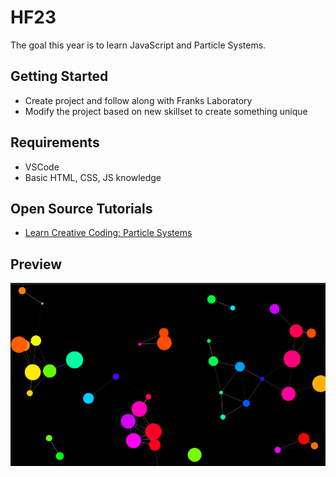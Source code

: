 # HF23

The goal this year is to learn JavaScript and Particle Systems.  

## Getting Started

* Create project and follow along with Franks Laboratory
* Modify the project based on new skillset to create something unique

## Requirements

* VSCode
* Basic HTML, CSS, JS knowledge

## Open Source Tutorials

* [Learn Creative Coding: Particle Systems](https://youtu.be/5dIbK0auaB8?si=kavw2eqHV0uWjUuz)

## Preview
![Project Preview](/Docs/Project_preview.png)
